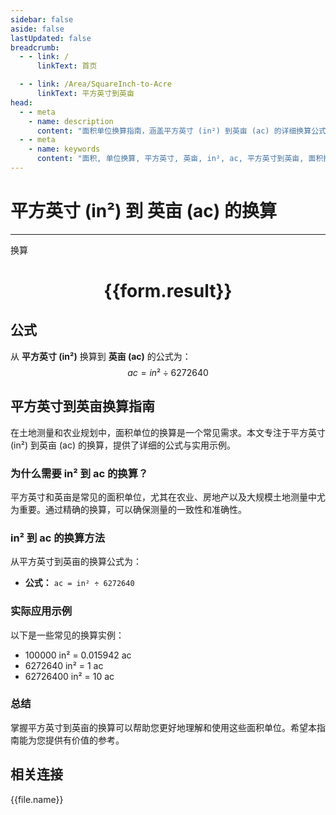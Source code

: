 ```yaml
---
sidebar: false
aside: false
lastUpdated: false
breadcrumb:
  - - link: /
      linkText: 首页

  - - link: /Area/SquareInch-to-Acre
      linkText: 平方英寸到英亩
head:
  - - meta
    - name: description
      content: "面积单位换算指南，涵盖平方英寸 (in²) 到英亩 (ac) 的详细换算公式与说明。"
  - - meta
    - name: keywords
      content: "面积, 单位换算, 平方英寸, 英亩, in², ac, 平方英寸到英亩, 面积换算指南"
---
```

# 平方英寸 (in²) 到 英亩 (ac) 的换算
---
<script setup>
import { onMounted, reactive, inject, ref } from 'vue'
import { NButton, NForm, NFormItem, NInput, NInputNumber, NSelect, NCard, useMessage,NGrid ,NGi } from 'naive-ui'
import { defineClientComponent } from 'vitepress'
import { Area } from '../../files';

const convert = inject('convert')

const form = reactive({
  number: null,
  result: '',
})

const convertHandler = () => {
  if (form.number !== null && !isNaN(form.number)) {
    const convertedValue = parseFloat(form.number) / 6272640
    form.result = `${form.number}in² = ${convertedValue.toFixed(6)}ac`
  } else {
    form.result = '请输入有效的数值。'
  }
}
</script>

<n-form size="large" :model="form">
  <n-form-item label="平方英寸 (in²)">
    <n-input-number v-model:value="form.number" placeholder="输入平方英寸" style="width: 100%" />
  </n-form-item>
  <n-form-item>
    <n-button type="info" @click="convertHandler" block>换算</n-button>
  </n-form-item>
</n-form>

<n-card  embedded :bordered="false" hoverable>
  <div  style="text-align:center">
    <h1>{{form.result}}</h1>
  </div>
</n-card>

## 公式

从 **平方英寸 (in²)** 换算到 **英亩 (ac)** 的公式为：
$$ ac = in² \div 6272640 $$

## 平方英寸到英亩换算指南

在土地测量和农业规划中，面积单位的换算是一个常见需求。本文专注于平方英寸 (in²) 到英亩 (ac) 的换算，提供了详细的公式与实用示例。

### 为什么需要 in² 到 ac 的换算？

平方英寸和英亩是常见的面积单位，尤其在农业、房地产以及大规模土地测量中尤为重要。通过精确的换算，可以确保测量的一致性和准确性。

### in² 到 ac 的换算方法

从平方英寸到英亩的换算公式为：

- **公式：** `ac = in² ÷ 6272640`

### 实际应用示例

以下是一些常见的换算实例：

- 100000 in² = 0.015942 ac
- 6272640 in² = 1 ac
- 62726400 in² = 10 ac

### 总结

掌握平方英寸到英亩的换算可以帮助您更好地理解和使用这些面积单位。希望本指南能为您提供有价值的参考。

## 相关连接
<n-grid x-gap="12" :cols="2">
  <n-gi v-for="(file, index) in Area" :key="index">
    <n-button
      text
      tag="a"
      :href="file.path"
      type="info"
    >
      {{file.name}}
    </n-button>
  </n-gi>
</n-grid>